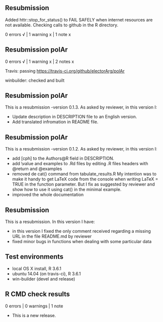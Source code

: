 ## Resubmission 

Added httr::stop_for_status() to FAIL SAFELY when internet resources are not available. Checking calls to github in the R directory.  

0 errors √ | 1 warning x | 1 note x


## Resubmission polAr

0 errors √ | 1 warning x | 2 notes x

Travis: passing https://travis-ci.org/github/electorArg/polAr

winbuilder: checked and built


## Resubmission polAr
This is a resubmission -version 0.1.3. As asked by reviewer, in this version I: 
* Update description in DESCRIPTION file to an English version. 
* Add translated infromation in README file. 

## Resubmission polAr
This is a resubmission -version 0.1.2. As asked by reviewer, in this version I: 

* add [cph] to the Authors@R field in DESCRIPTION.
* add \value and examples to .Rd files by editing .R files headers with @return and @examples
* removed de cat() command from tabulate_results.R My intention was to make it handy to get LaTeX code from the console when writing LaTeX = TRUE in the function parameter. But I fix as suggested by reviewer and show how to use it using cat() in the minimal example. 
* improved the whole documentation


## Resubmission
This is a resubmission. In this version I have:

* in this version I fixed the only comment received regarding a missing URL in the file README.md by reviewer
* fixed minor bugs in functions when dealing with some particular data


## Test environments
* local OS X install, R 3.6.1
* ubuntu 14.04 (on travis-ci), R 3.6.1
* win-builder (devel and release)

## R CMD check results

0 errors | 0 warnings | 1 note

* This is a new release.
